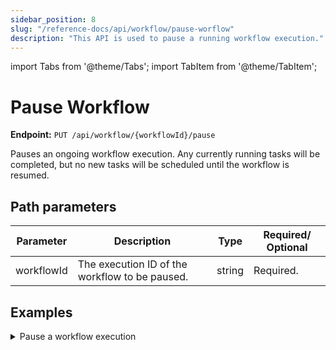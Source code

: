 ```yaml
---
sidebar_position: 8
slug: "/reference-docs/api/workflow/pause-worflow"
description: "This API is used to pause a running workflow execution."
---
```


import Tabs from '@theme/Tabs';
import TabItem from '@theme/TabItem';

# Pause Workflow

**Endpoint:** `PUT /api/workflow/{workflowId}/pause`

Pauses an ongoing workflow execution. Any currently running tasks will be completed, but no new tasks will be scheduled until the workflow is resumed.

## Path parameters

| Parameter  | Description | Type | Required/ Optional |
| ---------- | ----------- | ---- | ----------------- |
| workflowId | The execution ID of the workflow to be paused. | string | Required. |

## Examples

<details><summary>Pause a workflow execution</summary>

**Request**

```shell
curl -X 'PUT' \
  'https://<YOUR_CLUSTER>/api/workflow/2ce9207f-d4a6-11ef-87b1-b2b27c52ebde/pause' \
  -H 'accept: */*' \
  -H 'X-Authorization: <TOKEN>'
```

**Response**

Returns 200 OK, indicating that the workflow execution has paused successfully.

</details>